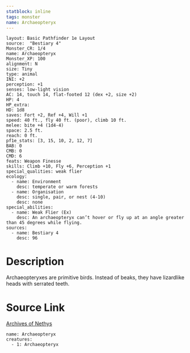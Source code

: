 ```yaml
---
statblock: inline
tags: monster
name: Archaeopteryx
---
```

```statblock
layout: Basic Pathfinder 1e Layout
source:  "Bestiary 4"
Monster_CR: 1/4
name: Archaeopteryx
Monster_XP: 100
alignment: N
size: Tiny
type: animal
INI: +2
perception: +1
senses: low-light vision
AC: 14, touch 14, flat-footed 12 (dex +2, size +2)
HP: 4
HP_extra: 
HD: 1d8
saves: Fort +2, Ref +4, Will +1
speed: 40 ft., fly 40 ft. (poor), climb 10 ft.
melee: bite +4 (1d4-4)
space: 2.5 ft.
reach: 0 ft.
pf1e_stats: [3, 15, 10, 2, 12, 7]
BAB: 0
CMB: 0
CMD: 6
feats: Weapon Finesse
skills: Climb +10, Fly +6, Perception +1
special_qualities: weak flier
ecology:
  - name: Environment
    desc: temperate or warm forests
  - name: Organisation
    desc: single, pair, or nest (4-10)
    desc: none
special_abilities:
  - name: Weak Flier (Ex)
    desc: An archaeopteryx can’t hover or fly up at an angle greater than 45 degrees while flying.
sources:
  - name: Bestiary 4
    desc: 96
```
# Description
Archaeopteryxes are primitive birds. Instead of beaks, they have lizardlike heads with serrated teeth.
# Source Link
[Archives of Nethys](https://aonprd.com/MonsterDisplay.aspx?ItemName=Archaeopteryx)
```encounter-table
name: Archaeopteryx
creatures:
  - 1: Archaeopteryx
```
